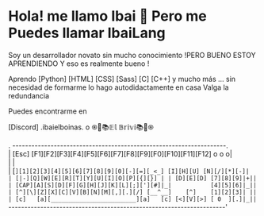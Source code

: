 # Hola! me llamo Ibai 👋 Pero me Puedes llamar IbaiLang

Soy un desarrollador novato sin mucho conocimiento !PERO BUENO ESTOY APRENDIENDO Y eso es realmente bueno !

Aprendo [Python] [HTML] [CSS] [Sass] [C] [C++] y mucho más ... sin necesidad de formarme lo hago autodidactamente en casa Valga la redundancia 

Puedes encontrarme en 

[Discord] .ibaielboinas. o ֍🛜📚𝔼𝕝 𝔹𝕣𝕚𝕧𝕚📚🛜֍




. -------------------------------------------------------------------.        
| [Esc] [F1][F2][F3][F4][F5][F6][F7][F8][F9][F0][F10][F11][F12] o o o|        
|                                                                    |        
| [`][1][2][3][4][5][6][7][8][9][0][-][=][_<_] [I][H][U] [N][/][*][-]|        
| [|-][Q][W][E][R][T][Y][U][I][O][P][{][}] | | [D][E][D] [7][8][9]|+||        
| [CAP][A][S][D][F][G][H][J][K][L][;]['][#]|_|           [4][5][6]|_||        
| [^][\][Z][X][C][V][B][N][M][,][.][/] [__^__]    [^]    [1][2][3]| ||        
| [c]   [a][________________________][a]   [c] [<][V][>] [ 0  ][.]|_||        
`--------------------------------------------------------------------'



